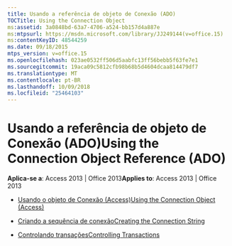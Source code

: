 ```yaml
---
title: Usando a referência de objeto de Conexão (ADO)
TOCTitle: Using the Connection Object
ms:assetid: 3a0848bd-63a7-4706-a524-bb157d4a887e
ms:mtpsurl: https://msdn.microsoft.com/library/JJ249144(v=office.15)
ms:contentKeyID: 48544259
ms.date: 09/18/2015
mtps_version: v=office.15
ms.openlocfilehash: 023ae0532ff506d5aabfc13ff56bebb5f63fe7e1
ms.sourcegitcommit: 19aca09c5812cfb98b68b5d4604dcaa814479df7
ms.translationtype: MT
ms.contentlocale: pt-BR
ms.lasthandoff: 10/09/2018
ms.locfileid: "25464103"
---
```

# <a name="using-the-connection-object-reference-ado"></a><span data-ttu-id="5e181-102">Usando a referência de objeto de Conexão (ADO)</span><span class="sxs-lookup"><span data-stu-id="5e181-102">Using the Connection Object Reference (ADO)</span></span>


<span data-ttu-id="5e181-103">**Aplica-se a**: Access 2013 | Office 2013</span><span class="sxs-lookup"><span data-stu-id="5e181-103">**Applies to**: Access 2013 | Office 2013</span></span>



  - [<span data-ttu-id="5e181-104">Usando o objeto de Conexão (Access)</span><span class="sxs-lookup"><span data-stu-id="5e181-104">Using the Connection Object (Access)</span></span>](using-the-connection-object-access.md)

  - [<span data-ttu-id="5e181-105">Criando a sequência de conexão</span><span class="sxs-lookup"><span data-stu-id="5e181-105">Creating the Connection String</span></span>](creating-the-connection-string.md)

  - [<span data-ttu-id="5e181-106">Controlando transações</span><span class="sxs-lookup"><span data-stu-id="5e181-106">Controlling Transactions</span></span>](controlling-transactions.md)

